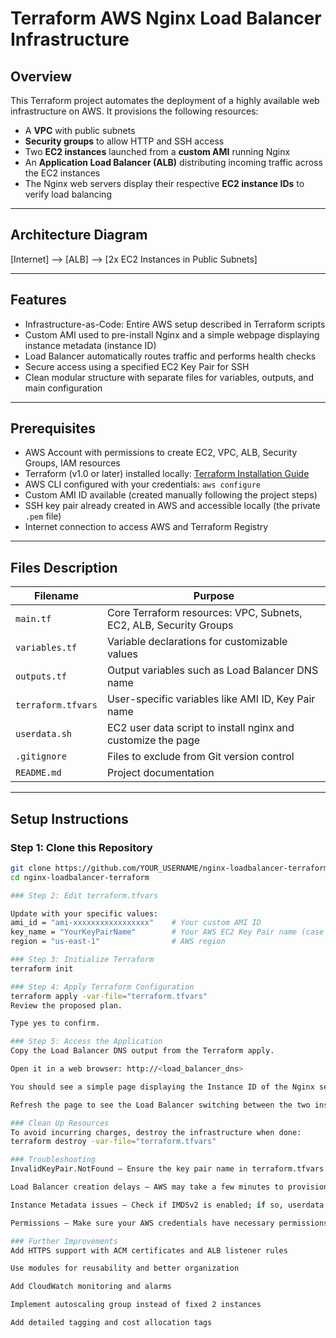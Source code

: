 # Terraform AWS Nginx Load Balancer Infrastructure

## Overview

This Terraform project automates the deployment of a highly available web infrastructure on AWS. It provisions the following resources:

- A **VPC** with public subnets  
- **Security groups** to allow HTTP and SSH access  
- Two **EC2 instances** launched from a **custom AMI** running Nginx  
- An **Application Load Balancer (ALB)** distributing incoming traffic across the EC2 instances  
- The Nginx web servers display their respective **EC2 instance IDs** to verify load balancing  

---

## Architecture Diagram

[Internet] --> [ALB] --> [2x EC2 Instances in Public Subnets]

---

## Features

- Infrastructure-as-Code: Entire AWS setup described in Terraform scripts  
- Custom AMI used to pre-install Nginx and a simple webpage displaying instance metadata (instance ID)  
- Load Balancer automatically routes traffic and performs health checks  
- Secure access using a specified EC2 Key Pair for SSH  
- Clean modular structure with separate files for variables, outputs, and main configuration  

---

## Prerequisites

- AWS Account with permissions to create EC2, VPC, ALB, Security Groups, IAM resources  
- Terraform (v1.0 or later) installed locally: [Terraform Installation Guide](https://learn.hashicorp.com/tutorials/terraform/install-cli)  
- AWS CLI configured with your credentials: `aws configure`  
- Custom AMI ID available (created manually following the project steps)  
- SSH key pair already created in AWS and accessible locally (the private `.pem` file)  
- Internet connection to access AWS and Terraform Registry  

---

## Files Description

| Filename          | Purpose                                                      |
|-------------------|--------------------------------------------------------------|
| `main.tf`         | Core Terraform resources: VPC, Subnets, EC2, ALB, Security Groups |
| `variables.tf`    | Variable declarations for customizable values                |
| `outputs.tf`      | Output variables such as Load Balancer DNS name              |
| `terraform.tfvars`| User-specific variables like AMI ID, Key Pair name           |
| `userdata.sh`     | EC2 user data script to install nginx and customize the page |
| `.gitignore`      | Files to exclude from Git version control                     |
| `README.md`       | Project documentation                                         |

---

## Setup Instructions

### Step 1: Clone this Repository

```bash
git clone https://github.com/YOUR_USERNAME/nginx-loadbalancer-terraform.git
cd nginx-loadbalancer-terraform

### Step 2: Edit terraform.tfvars

Update with your specific values:
ami_id = "ami-xxxxxxxxxxxxxxxxx"    # Your custom AMI ID  
key_name = "YourKeyPairName"        # Your AWS EC2 Key Pair name (case sensitive)  
region = "us-east-1"                # AWS region  

### Step 3: Initialize Terraform
terraform init

### Step 4: Apply Terraform Configuration
terraform apply -var-file="terraform.tfvars"
Review the proposed plan.

Type yes to confirm.

### Step 5: Access the Application
Copy the Load Balancer DNS output from the Terraform apply.

Open it in a web browser: http://<load_balancer_dns>

You should see a simple page displaying the Instance ID of the Nginx server.

Refresh the page to see the Load Balancer switching between the two instances.

### Clean Up Resources
To avoid incurring charges, destroy the infrastructure when done:
terraform destroy -var-file="terraform.tfvars"

### Troubleshooting
InvalidKeyPair.NotFound — Ensure the key pair name in terraform.tfvars matches exactly the one in your AWS console.

Load Balancer creation delays — AWS may take a few minutes to provision the ALB and associated resources.

Instance Metadata issues — Check if IMDSv2 is enabled; if so, userdata may need updating to support token-based requests.

Permissions — Make sure your AWS credentials have necessary permissions for all resources used.

### Further Improvements
Add HTTPS support with ACM certificates and ALB listener rules

Use modules for reusability and better organization

Add CloudWatch monitoring and alarms

Implement autoscaling group instead of fixed 2 instances

Add detailed tagging and cost allocation tags

